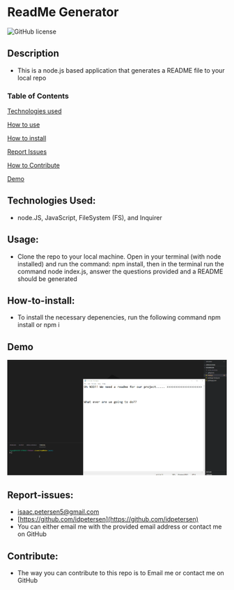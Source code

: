 # ReadMe Generator

![GitHub license](https://img.shields.io/badge/License-MIT-yellow.svg)

## Description

- This is a node.js based application that generates a README file to your local repo

### Table of Contents  
[Technologies used](#technologies)

[How to use](#Usage)

[How to install](#How-to-install)

[Report Issues](#Report-issues)

[How to Contribute](#Contribute)

[Demo](#Demo)


## Technologies Used:

- node.JS, JavaScript, FileSystem (FS), and Inquirer

## Usage:

- Clone the repo to your local machine. Open in your terminal (with node installed) and run the command: npm install, then in the terminal run the command node index.js, answer the questions provided and a README should be generated

## How-to-install:

- To install the necessary depenencies, run the following command npm install or npm i

## Demo

![A live demo](./readmegen.gif)

## Report-issues:

* [isaac.petersen5@gmail.com](isaac.petersen5@gmail.com)
* [https://github.com/idpetersen](https://github.com/idpetersen)
* You can either email me with the provided email address or contact me on GitHub

## Contribute:

* The way you can contribute to this repo is to Email me or contact me on GitHub
